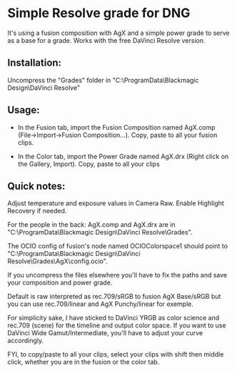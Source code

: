 # Simple Resolve grade for DNG 

It's using a fusion composition with AgX and a simple power grade to serve as a base for a grade.
Works with the free DaVinci Resolve version. 

## Installation:
Uncompress the "Grades" folder in "C:\ProgramData\Blackmagic Design\DaVinci Resolve\"

## Usage:

- In the Fusion tab, import the Fusion Composition named AgX.comp (File->Import->Fusion Composition...). Copy, paste to all your fusion clips.

- In the Color tab, import the Power Grade named AgX.drx (Right click on the Gallery, Import). Copy, paste to all your clips 

## Quick notes: 

Adjust temperature and exposure values in Camera Raw. Enable Highlight Recovery if needed.

For the people in the back: AgX.comp and AgX.drx are in "C:\ProgramData\Blackmagic Design\DaVinci Resolve\Grades".

The OCIO config of fusion's node named OCIOColorspace1 should point to "C:\ProgramData\Blackmagic Design\DaVinci Resolve\Grades\AgX\config.ocio".

If you uncompress the files elsewhere you'll have to fix the paths and save your composition and power grade.

Default is raw interpreted as rec.709/sRGB to fusion AgX Base/sRGB but you can use rec.709/linear and AgX Punchy/linear for exemple.

For simplicity sake, I have sticked to DaVinci YRGB as color science and rec.709 (scene) for the timeline and output color space. If you want to use DaVinci Wide Gamut/Intermediate, you'll have to adjust your curve accordingly.

FYI, to copy/paste to all your clips, select your clips with shift then middle click, whether you are in the fusion or the color tab.

